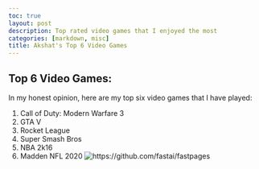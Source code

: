 ```yaml
---
toc: true
layout: post
description: Top rated video games that I enjoyed the most
categories: [markdown, misc]
title: Akshat's Top 6 Video Games
---
```

## Top 6 Video Games:

In my honest opinion, here are my top six video games that I have played:
1. Call of Duty: Modern Warfare 3
2. GTA V
3. Rocket League
4. Super Smash Bros
5. NBA 2k16
6. Madden NFL 2020
![]({{site.baseurl}}/images/madden20.png "https://github.com/fastai/fastpages")
